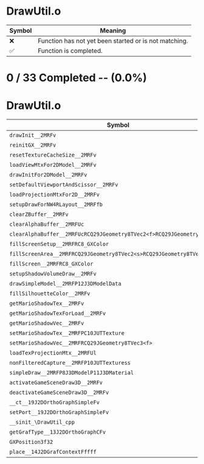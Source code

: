 # DrawUtil.o
| Symbol | Meaning 
| ------------- | ------------- 
| :x: | Function has not yet been started or is not matching. 
| :white_check_mark: | Function is completed. 


# 0 / 33 Completed -- (0.0%)
# DrawUtil.o
| Symbol | Decompiled? |
| ------------- | ------------- |
| `drawInit__2MRFv` | :x: |
| `reinitGX__2MRFv` | :x: |
| `resetTextureCacheSize__2MRFv` | :x: |
| `loadViewMtxFor2DModel__2MRFv` | :x: |
| `drawInitFor2DModel__2MRFv` | :x: |
| `setDefaultViewportAndScissor__2MRFv` | :x: |
| `loadProjectionMtxFor2D__2MRFv` | :x: |
| `setupDrawForNW4RLayout__2MRFfb` | :x: |
| `clearZBuffer__2MRFv` | :x: |
| `clearAlphaBuffer__2MRFUc` | :x: |
| `clearAlphaBuffer__2MRFUcRCQ29JGeometry8TVec2<f>RCQ29JGeometry8TVec2<f>` | :x: |
| `fillScreenSetup__2MRFRC8_GXColor` | :x: |
| `fillScreenArea__2MRFRCQ29JGeometry8TVec2<s>RCQ29JGeometry8TVec2<s>` | :x: |
| `fillScreen__2MRFRC8_GXColor` | :x: |
| `setupShadowVolumeDraw__2MRFv` | :x: |
| `drawSimpleModel__2MRFP12J3DModelData` | :x: |
| `fillSilhouetteColor__2MRFv` | :x: |
| `getMarioShadowTex__2MRFv` | :x: |
| `getMarioShadowTexForLoad__2MRFv` | :x: |
| `getMarioShadowVec__2MRFv` | :x: |
| `setMarioShadowTex__2MRFPC10JUTTexture` | :x: |
| `setMarioShadowVec__2MRFRCQ29JGeometry8TVec3<f>` | :x: |
| `loadTexProjectionMtx__2MRFUl` | :x: |
| `nonFilteredCapture__2MRFP10JUTTexturess` | :x: |
| `simpleDraw__2MRFP8J3DModelP11J3DMaterial` | :x: |
| `activateGameSceneDraw3D__2MRFv` | :x: |
| `deactivateGameSceneDraw3D__2MRFv` | :x: |
| `__ct__19J2DOrthoGraphSimpleFv` | :x: |
| `setPort__19J2DOrthoGraphSimpleFv` | :x: |
| `__sinit_\DrawUtil_cpp` | :x: |
| `getGrafType__13J2DOrthoGraphCFv` | :x: |
| `GXPosition3f32` | :x: |
| `place__14J2DGrafContextFffff` | :x: |
